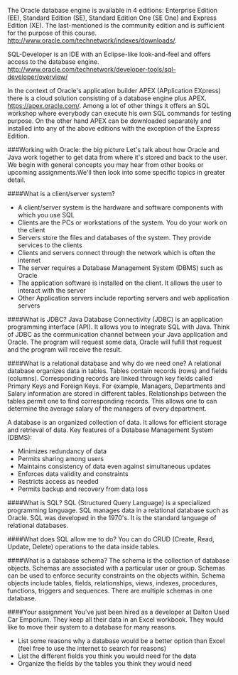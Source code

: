 <!--djw:done-->
The Oracle database engine is available in 4 editions: Enterprise Edition (EE), Standard Edition (SE), Standard Edition One (SE One) and Express Edition (XE). The last-mentioned is the community edition and is sufficient for the purpose of this course. http://www.oracle.com/technetwork/indexes/downloads/.

SQL-Developer is an IDE with an Eclipse-like look-and-feel and offers access to the database engine. http://www.oracle.com/technetwork/developer-tools/sql-developer/overview/

In the context of Oracle's application builder APEX (APplication EXpress) there is a cloud solution consisting of a database engine plus APEX. https://apex.oracle.com/. Among a lot of other things it offers an SQL workshop where everybody can execute his own SQL commands for testing purpose. On the other hand APEX can be downloaded separately and installed into any of the above editions with the exception of the Express Edition.

###Working with Oracle: the big picture
Let's talk about how Oracle and Java work together to get data from where it's stored and back to the user.  We begin with general concepts you may hear from other books or upcoming assignments.We'll then look into some specific topics in greater detail.

####What is a client/server system?
* A client/server system is the hardware and software components with which you use SQL
* Clients are the PCs or workstations of the system. You do your work on the client
* Servers store the files and databases of the system. They provide services to the clients
* Clients and servers connect through the network which is often the internet
* The server requires a Database Management System (DBMS) such as Oracle
* The application software is  installed on the client. It allows the user to interact with the server
* Other Application servers include reporting servers and web application servers

####What is JDBC?
Java Database Connectivity (JDBC) is an application programming interface (API). It allows you to integrate SQL with Java. Think of JDBC as the communication channel between your Java application and Oracle. The program will request some data, Oracle will fufill that request and the program will receive the result. 

####What is a relational database and why do we need one?
A relational database organizes data in tables. Tables contain records (rows) and fields (columns). Corresponding records are linked through key fields called Primary Keys and Foreign Keys. For example, Managers, Departments and Salary information are stored in different tables. Relationships between the tables permit one to find corresponding records. This allows one to can determine the average salary of the managers of every department.

A database is an organized collection of data. It allows for efficient storage and retrieval of data. Key features of a Database Management System (DBMS):
* Minimizes redundancy of data
* Permits sharing among users
* Maintains consistency of data even against simultaneous updates
* Enforces data validity and constraints
* Restricts access as needed
* Permits backup and recovery from data loss

####What is SQL?
SQL (Structured Query Language) is a specialized programming language. SQL manages data in a relational database such as Oracle. SQL was developed in the 1970's. It is the standard language of relational databases. 

####What does SQL allow me to do?
You can do CRUD (Create, Read, Update, Delete) operations to the data inside tables.

####What is a database schema?
The schema is the collection of database objects. Schemas are associated with a particular user or group. Schemas can be used to enforce security constraints on the objects within. Schema objects include tables, fields, relationships, views, indexes, procedures, functions, triggers and sequences. There are multiple schemas in one database.


####Your assignment
You've just been hired as a developer at Dalton Used Car Emporium. They keep all their data in an Excel workbook. They would like to move their system to a database for many reasons. 
* List some reasons why a database would be a better option than Excel (feel free to use the internet to search for reasons)
* List the different fields you think you would need for the data
* Organize the fields by the tables you think they would need


